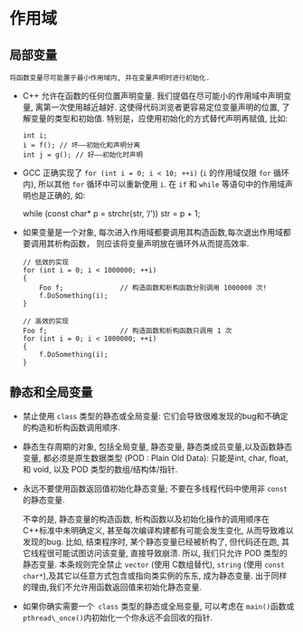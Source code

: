 # 作用域 #

## 局部变量 ##
	将函数变量尽可能置于最小作用域内, 并在变量声明时进行初始化.

-	C++ 允许在函数的任何位置声明变量. 我们提倡在尽可能小的作用域中声明变量, 离第一次使用越近越好. 这使得代码浏览者更容易定位变量声明的位置, 了解变量的类型和初始值. 特别是，应使用初始化的方式替代声明再赋值, 比如:

		int i;
		i = f(); // 坏——初始化和声明分离
		int j = g(); // 好——初始化时声明


-	GCC 正确实现了 `for (int i = 0; i < 10; ++i)` (`i` 的作用域仅限 `for` 循环内), 所以其他 `for` 循环中可以重新使用 `i`. 在 `if` 和 `while` 等语句中的作用域声明也是正确的, 如:

	while (const char* p = strchr(str, ‘/’)) str = p + 1;

-	如果变量是一个对象, 每次进入作用域都要调用其构造函数,每次退出作用域都要调用其析构函数， 则应该将变量声明放在循环外从而提高效率.

		// 低效的实现
		for (int i = 0; i < 1000000; ++i)
		{
			Foo f;				// 构造函数和析构函数分别调用 1000000 次!
			f.DoSomething(i);
		}

		// 高效的实现
		Foo f;					// 构造函数和析构函数只调用 1 次
		for (int i = 0; i < 1000000; ++i)
		{
			f.DoSomething(i);
		}

## 静态和全局变量 ##
-	禁止使用 `class` 类型的静态或全局变量: 它们会导致很难发现的bug和不确定的构造和析构函数调用顺序.
-	静态生存周期的对象, 包括全局变量, 静态变量, 静态类成员变量,以及函数静态变量, 都必须是原生数据类型 (POD : Plain Old Data): 只能是int, char, float, 和 void, 以及 POD 类型的数组/结构体/指针.
-	永远不要使用函数返回值初始化静态变量; 不要在多线程代码中使用非 `const`
的静态变量.
	
	不幸的是, 静态变量的构造函数, 析构函数以及初始化操作的调用顺序在 C++标准中未明确定义, 甚至每次编译构建都有可能会发生变化, 从而导致难以发现的bug. 比如, 结束程序时, 某个静态变量已经被析构了, 但代码还在跑, 其它线程很可能试图访问该变量, 直接导致崩溃.
	所以, 我们只允许 POD 类型的静态变量. 本条规则完全禁止 `vector` (使用 C数组替代), `string` (使用 `const char*`),及其它以任意方式包含或指向类实例的东东, 成为静态变量. 出于同样的理由,我们不允许用函数返回值来初始化静态变量.
-	如果你确实需要一个` class` 类型的静态或全局变量, 可以考虑在 `main()`函数或`pthread\_once()`内初始化一个你永远不会回收的指针.